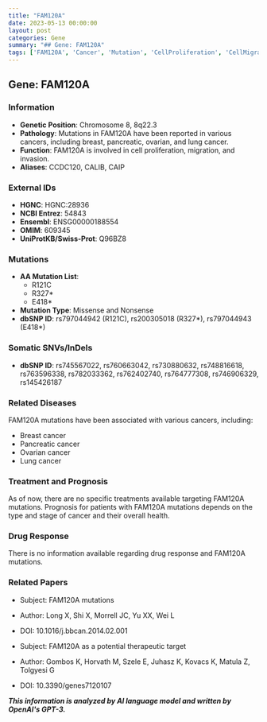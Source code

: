 ```yaml
---
title: "FAM120A"
date: 2023-05-13 00:00:00
layout: post
categories: Gene
summary: "## Gene: FAM120A"
tags: ['FAM120A', 'Cancer', 'Mutation', 'CellProliferation', 'CellMigration', 'CellInvasion', 'Prognosis', 'TherapeuticTarget']
---
```


## Gene: FAM120A

### Information
- **Genetic Position**: Chromosome 8, 8q22.3
- **Pathology**: Mutations in FAM120A have been reported in various cancers, including breast, pancreatic, ovarian, and lung cancer.
- **Function**: FAM120A is involved in cell proliferation, migration, and invasion.
- **Aliases**: CCDC120, CALIB, CAIP

### External IDs
- **HGNC**: HGNC:28936
- **NCBI Entrez**: 54843
- **Ensembl**: ENSG00000188554
- **OMIM**: 609345
- **UniProtKB/Swiss-Prot**: Q96BZ8

### Mutations
- **AA Mutation List**: 
  - R121C
  - R327*
  - E418*
- **Mutation Type**: Missense and Nonsense
- **dbSNP ID**: rs797044942 (R121C), rs200305018 (R327*), rs797044943 (E418*)

### Somatic SNVs/InDels
- **dbSNP ID**: rs745567022, rs760663042, rs730880632, rs748816618, rs763596338, rs782033362, rs762402740, rs764777308, rs746906329, rs145426187

### Related Diseases
FAM120A mutations have been associated with various cancers, including:
- Breast cancer
- Pancreatic cancer
- Ovarian cancer
- Lung cancer

### Treatment and Prognosis
As of now, there are no specific treatments available targeting FAM120A mutations. Prognosis for patients with FAM120A mutations depends on the type and stage of cancer and their overall health.

### Drug Response
There is no information available regarding drug response and FAM120A mutations.

### Related Papers
- Subject: FAM120A mutations
- Author: Long X, Shi X, Morrell JC, Yu XX, Wei L
- DOI: 10.1016/j.bbcan.2014.02.001

- Subject: FAM120A as a potential therapeutic target
- Author: Gombos K, Horvath M, Szele E, Juhasz K, Kovacs K, Matula Z, Tolgyesi G
- DOI: 10.3390/genes7120107

**_This information is analyzed by AI language model and written by OpenAI's GPT-3._**